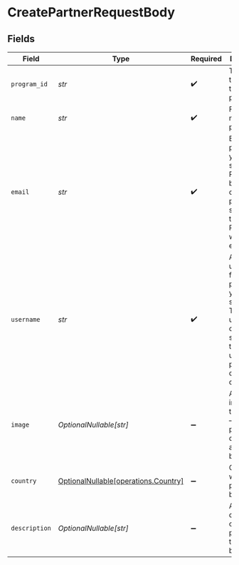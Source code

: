 # CreatePartnerRequestBody


## Fields

| Field                                                                                                                                           | Type                                                                                                                                            | Required                                                                                                                                        | Description                                                                                                                                     |
| ----------------------------------------------------------------------------------------------------------------------------------------------- | ----------------------------------------------------------------------------------------------------------------------------------------------- | ----------------------------------------------------------------------------------------------------------------------------------------------- | ----------------------------------------------------------------------------------------------------------------------------------------------- |
| `program_id`                                                                                                                                    | *str*                                                                                                                                           | :heavy_check_mark:                                                                                                                              | The ID of the program to create a partner for.                                                                                                  |
| `name`                                                                                                                                          | *str*                                                                                                                                           | :heavy_check_mark:                                                                                                                              | Full legal name of the partner.                                                                                                                 |
| `email`                                                                                                                                         | *str*                                                                                                                                           | :heavy_check_mark:                                                                                                                              | Email for the partner in your system. Partners will be able to claim their profile by signing up to Dub Partners with this email.               |
| `username`                                                                                                                                      | *str*                                                                                                                                           | :heavy_check_mark:                                                                                                                              | A unique username for the partner in your system. This will be used to create a short link for the partner using your program's default domain. |
| `image`                                                                                                                                         | *OptionalNullable[str]*                                                                                                                         | :heavy_minus_sign:                                                                                                                              | Avatar image for the partner – if not provided, a default avatar will be used.                                                                  |
| `country`                                                                                                                                       | [OptionalNullable[operations.Country]](../../models/operations/country.md)                                                                      | :heavy_minus_sign:                                                                                                                              | Country where the partner is based.                                                                                                             |
| `description`                                                                                                                                   | *OptionalNullable[str]*                                                                                                                         | :heavy_minus_sign:                                                                                                                              | A brief description of the partner and their background.                                                                                        |